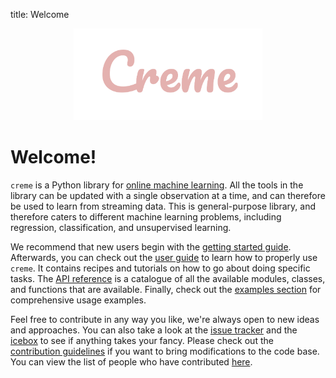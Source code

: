 title: Welcome

<div align="center">
    <img src="img/creme.svg" width="60%">
</div>

# Welcome!

`creme` is a Python library for [online machine learning](https://www.wikiwand.com/en/Online_machine_learning). All the tools in the library can be updated with a single observation at a time, and can therefore be used to learn from streaming data. This is general-purpose library, and therefore caters to different machine learning problems, including regression, classification, and unsupervised learning.

We recommend that new users begin with the [getting started guide](getting-started.md). Afterwards, you can check out the [user guide](user-guide/reading-data) to learn how to properly use `creme`. It contains recipes and tutorials on how to go about doing specific tasks. The [API reference](api-reference/overview) is a catalogue of all the available modules, classes, and functions that are available. Finally, check out the [examples section](examples/batch-to-online) for comprehensive usage examples.

Feel free to contribute in any way you like, we're always open to new ideas and approaches. You can also take a look at the [issue tracker](https://github.com/creme-ml/creme/issues) and the [icebox](https://github.com/creme-ml/creme/projects/2) to see if anything takes your fancy. Please check out the [contribution guidelines](https://github.com/creme-ml/creme/blob/master/CONTRIBUTING.md) if you want to bring modifications to the code base. You can view the list of people who have contributed [here](https://github.com/creme-ml/creme/graphs/contributors).
